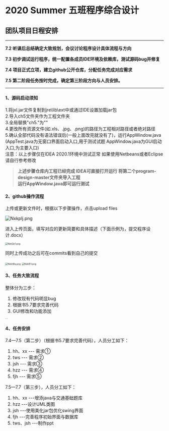 # 2020 Summer 五班程序综合设计
## 团队项目日程安排
------
**7.2     听课后总结确定大致规划，会议讨论程序设计具体流程与方向**  

**7.3     初步调试运行程序，统一配置各成员IDE环境及依赖库，测试源码bug并修复**  

**7.4	 项目正式立项，建立github公开仓库，分配任务完成对应需求**  

**7.5     第二阶段任务按时完成，确定第三阶段方向与人员安排。**

------

#### 1、源码启动须知   
1.将jxl.jar文件复制到jre\lib\ext中或通过IDE设置加载jar包  
2.导入ch5文件夹作为工程文件夹  
3.全局替换"ch5."为""  
4.更改所有资源文件(如.xls、.jpg、.png)的路径为工程相对路径或者绝对路径  
5.确认全部代码没有语法错误后(一般上面改完就没有了)，运行AppWindow.java  
   (AppTest.java为无窗口界面启动入口,用于测试试题 AppWindow.java为GUI启动入口,为主要入口)  
注意：以上步骤仅在IDEA 2020.1环境中测试正常 如果使用Netbeans或者Eclipse 请自行参考修改  

>**上述步骤仓库内工程已经完成 IDEA可直接打开运行   将第二个program-design-master文件夹导入工程    
>运行AppWindow.java即可运行测试**

#### 2、github操作流程  

上传或更新文件时，根据以下步骤操作，点击upload files

![Nxkplj.png](https://s1.ax1x.com/2020/07/04/Nxkplj.png)

进入上传页面，填写对应的更新简要和具体描述（下面示例为，提交程序设计.docx）

<img src="https://s1.ax1x.com/2020/07/04/NxkQn1.png" alt="NxkQn1.png" style="zoom:50%;" />

同时上传成功之后可在commits看到自己的提交

<img src="https://s1.ax1x.com/2020/07/04/NxkhBq.png" alt="NxkhBq.png" style="zoom:50%;" />

<img src="https://s1.ax1x.com/2020/07/04/NxkIEV.png" alt="NxkIEV.png" style="zoom:50%;" />

#### 3、任务大致流程   

整体分为三步：

1. 修改现有代码明显bug
2. 根据书5.7要求完善代码
3. GUI修改和功能添加

<img src="https://s1.ax1x.com/2020/07/04/NxAlvj.jpg" alt="NxAlvj.jpg" style="zoom: 10%;" />

#### 4、任务安排  

7.4—7.5（第二步）（根据书5.7要求完善代码），人员分工如下：

1. hh、xx  --- 需求①
2. tws        --- 需求②
3. jsh         --- 需求③
4. hzz        --- 需求④
5. fjh         --- 需求⑤

7.5—7.7（第三步），人员分工如下：

1. hh、xx    ---增添java与交通基础题库
2. hzz           ---设计UML类图
3. jsh            ---使用美化jar包优化swing界面
4. fjh             ---完善程序初始界面与数据库
5. tws、jsh  ---制作ppt
